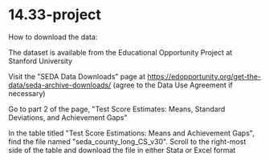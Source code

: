 # 14.33-project

How to download the data:

The dataset is available from the Educational Opportunity Project at Stanford University

Visit the "SEDA Data Downloads" page at https://edopportunity.org/get-the-data/seda-archive-downloads/ (agree to the Data Use Agreement if necessary)

Go to part 2 of the page, "Test Score Estimates: Means, Standard Deviations, and Achievement Gaps"

In the table titled "Test Score Estimations: Means and Achievement Gaps", find the file named "seda_county_long_CS_v30". Scroll to the right-most side of the table and download the file in either Stata or Excel format
